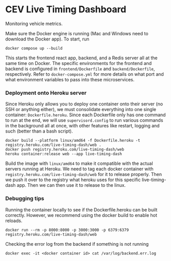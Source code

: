# CEV Live Timing Dashboard

Monitoring vehicle metrics.

Make sure the Docker engine is running (Mac and Windows need to download the Docker app). To start, run

```
docker compose up --build
```

This starts the frontend react app, backend, and a Redis server all at the same time on Docker. The specific environments for the frontend and backend is configured in `frontend/Dockerfile` and `backend/Dockerfile`, respectively. Refer to `docker-compose.yml` for more details on what port and what environment variables to pass into these microservices.

### Deployment onto Heroku server

Since Heroku only allows you to deploy one container onto their server (no SSH or anything either), we must consolidate everything into one single container: `Dockerfile.heroku`. Since each Dockerfile only has one command to run at the end, we will use `supervisord.config` to run various commands in the background all at once, with other features like restart, logging and such (better than a bash script).

```
docker build --platform linux/amd64 -f Dockerfile.heroku -t registry.heroku.com/live-timing-dash/web .
docker push registry.heroku.com/live-timing-dash/web
heroku container:release web --app live-timing-dash
```

Build the image with `linux/amd64` to make it compatible with the actual servers running at Heroku. We need to tag each docker container with `registry.heroku.com/live-timing-dash/web` for it to release properly. Then we push it over to the registry what heroku uses for this specific live-timing-dash app. Then we can then use it to release to the linux.

### Debugging tips

Running the container locally to see if the Dockerfile.heroku can be built correctly. However, we recommend using the docker build to enable hot reloads.
```
docker run --rm -p 8000:8000 -p 3000:3000 -p 6379:6379 registry.heroku.com/live-timing-dash/web
```

Checking the error log from the backend if something is not running
```
docker exec -it <docker container id> cat /var/log/backend.err.log
```
